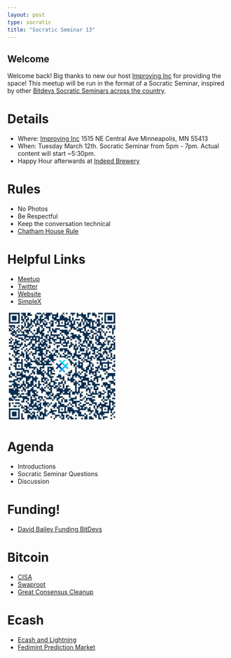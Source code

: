 ```yaml
---
layout: post
type: socratic
title: "Socratic Seminar 13"
---
```


## Welcome

Welcome back! Big thanks to new our host [Improving Inc](https://improving.com/) for providing the space!
This meetup will be run in the format of a Socratic Seminar, inspired by other [Bitdevs Socratic Seminars across the country](https://bitdevs.org/cities).

# Details
 - Where: [Improving Inc](https://www.google.com/maps/place/1515+NE+Central+Ave,+Minneapolis,+MN+55413/@45.0037797,-93.2469316,17z/data=!4m6!3m5!1s0x52b32d965c06ad57:0x277e62e6c3015129!8m2!3d45.0039428!4d-93.2456978!16s%2Fg%2F11bw3z3dw6) 1515 NE Central Ave Minneapolis, MN 55413
 - When: Tuesday March 12th. Socratic Seminar from 5pm - 7pm. Actual content will start ~5:30pm. 
 - Happy Hour afterwards at [Indeed Brewery](https://www.indeedbrewing.com/)

# Rules
 - No Photos
 - Be Respectful
 - Keep the conversation technical
 - [Chatham House Rule](https://www.facilitator.school/blog/chatham-house-rule)

# Helpful Links
 - [Meetup](https://www.meetup.com/minneapolis-bitcoin-developers/events/298091031/)
 - [Twitter](https://twitter.com/BitcoinersMPLS)
 - [Website](https://bitdevsmpls.org)
 - [SimpleX](https://simplex.chat/contact#/?v=1-2&smp=smp%3A%2F%2FenEkec4hlR3UtKx2NMpOUK_K4ZuDxjWBO1d9Y4YXVaA%3D%40smp14.simplex.im%2F2yDM8Eh4B5js6FLUOsANpVYwUt79Q_TO%23%2F%3Fv%3D1-2%26dh%3DMCowBQYDK2VuAyEAqaz4Ij9Xxn3ziHXN9DhPBdbTgYc-XjGpKcr-oDBL-hc%253D%26srv%3Daspkyu2sopsnizbyfabtsicikr2s4r3ti35jogbcekhm3fsoeyjvgrid.onion&data=%7B%22type%22%3A%22group%22%2C%22groupLinkId%22%3A%22I3WA2zuDa5OOHwDT6m0G8Q%3D%3D%22%7D)


<img src="../simplex.jpeg" width="250" height="250" />

# Agenda
 - Introductions
 - Socratic Seminar Questions
 - Discussion

# Funding!
 - [David Bailey Funding BitDevs](https://mempool.space/address/bc1q777s2k9nu2v87xts69fkw9zl8duua0qduw7pzl)

# Bitcoin
 - [CISA](https://github.com/BlockstreamResearch/cross-input-aggregation)
 - [Swaproot](https://acinq.co/blog/phoenix-swaproot)
 - [Great Consensus Cleanup](https://stacker.news/items/437269)

# Ecash
 - [Ecash and Lightning](https://delvingbitcoin.org/t/ecash-and-lightning-via-zkcp/586)
 - [Fedimint Prediction Market](https://stacker.news/items/425620)